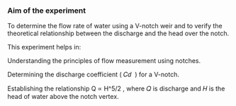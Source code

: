 ### Aim of the experiment
To determine the flow rate of water using a V-notch weir and to verify the theoretical relationship between the discharge and the head over the notch.

This experiment helps in:

Understanding the principles of flow measurement using notches.

Determining the discharge coefficient (
𝐶𝑑
​
 ) for a V-notch.

Establishing the relationship 
Q ∝ H^5/2
 , where 
𝑄
is discharge and 
𝐻
is the head of water above the notch vertex.
